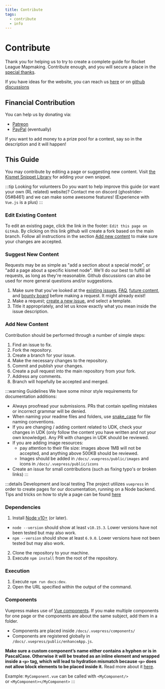 ```yaml
---
title: Contribute
tags:
  - contribute
  - info
---
```


# Contribute

Thank you for helping us to try to create a complete guide for Rocket League Mapmaking. Contribute enough, and you will secure a place in the [special thanks](../more/about.md#special-thanks).

If you have ideas for the website, you can reach us [here](../more/contact.md) or on [github discussions](https://github.com/RocketLeagueMapmaking/RL-docs/discussions)

## Financial Contribution

You can help us by donating via:

- [Patreon](https://www.patreon.com/rocketleaguemapmaking)
- [PayPal]() (eventually)

If you want to add money to a prize pool for a contest, say so in the description and it will happen!

## This Guide

You may contribute by editing a page or suggesting new content. Visit [the Kismet Snippet Library](https://github.com/RocketLeagueMapmaking/Kismet) for adding your own snippet.

:::tip Looking for volunteers
Do you want to help improve this guide (or want your own (RL related) website)? Contact me on discord (ghostrider-05#8461) and we can make some awesome features! (Experience with `Vue.js` is a plus)
:::

### Edit Existing Content

To edit an existing page, click the link in the footer: `Edit this page on GitHub`. By clicking on this link github will create a fork based on the main branch. Follow all instructions in the section [Add new content](./contribute.md#add-new-content) to make sure your changes are accepted.

### Suggest New Content

Requests may be as simple as "add a section about a special mode", or "add a page about a specific kismet node". We'll do our best to fulfill all requests, as long as they're reasonable. Github discussions can also be used for more general questions and/or suggestions.

1. Make sure that you've looked at the [existing issues](https://github.com/RocketLeagueMapmaking/RL-docs/issues), [FAQ](../faq.md/), [future content](../../more/roadmap.md#upcoming-content), and [bounty board](./contribute.md#this-guide) before making a request. It might already exist!
2. Make a request; [create a new issue.](https://github.com/RocketLeagueMapmaking/RL-docs/issues) and select a template.
3. Title it appropriately, and let us know exactly what you mean inside the issue description.

### Add New Content

Contribution should be performed through a number of simple steps:

1. Find an issue to fix.
2. Fork the repository.
3. Create a branch for your issue.
4. Make the necessary changes to the repository.
5. Commit and publish your changes.
6. Create a pull request into the main repository from your fork.
7. Address any comments.
8. Branch will hopefully be accepted and merged.

:::warning Guidelines
We have some minor style requirements for documentation additions:

- Always proofread your submissions. PRs that contain spelling mistakes or incorrect grammar will be denied.
- When naming your readme files and folders, use [snake_case](https://en.wikipedia.org/wiki/Snake_case) for file naming conventions.
- If you are changing / adding content related to UDK, check your changes in UDK (only follow the content you have written and not your own knowledge). Any PR with changes in UDK should be reviewed.
- If you are adding image resources:
  - pay attention to their file size: images above 1MB will not be accepted, and anything above 500KB should be reviewed.
  - Images should be added in `/docs/.vuepress/public/images` and icons in `/docs/.vuepress/public/icons`
- Create an issue for small contributions (such as fixing typo's or broken links)
:::

:::details Development and local testing
The project utilizes `vuepress` in order to create pages for our documentation, running on a Node backend.
Tips and tricks on how to style a page can be found [here](../assets.md)

### Dependencies

1. Install [Node v10+](https://docs.npmjs.com/downloading-and-installing-node-js-and-npm) (or later).

- `node --version` should show at least `v10.15.3`. Lower versions have not been tested but may also work.
- `npm --version` should show at least `6.9.0`. Lower versions have not been tested but may also work.

2. Clone the repository to your machine.
3. Execute `npm install` from the root of the repository.

### Execution

1. Execute `npm run docs:dev`.
2. Open the URL specified within the output of the command.

### Components

Vuepress makes use of [Vue components](https://vuepress.vuejs.org/guide/using-vue.html#using-components). If you make multiple components for one page or the components are about the same subject, add them in a folder.

- Components are placed inside `/docs/.vuepress/components/`
- Components are registered globally in `/docs/.vuepress/public/enhanceApp.js`.

**Make sure a custom component’s name either contains a hyphen or is in PascalCase. Otherwise it will be treated as an inline element and wrapped inside a `<p>` tag, which will lead to hydration mismatch because `<p>` does not allow block elements to be placed inside it.** Read more about it [here](https://vuejs.org/v2/guide/components-registration.html#Component-Names).

Example: `MyComponent.vue` can be called with `<MyComponent/>`\
or `<MyComponent></MyComponent>`
:::
